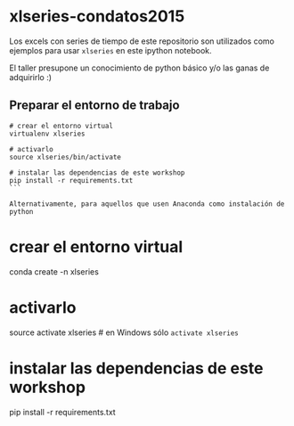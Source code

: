 # xlseries-condatos2015
Los excels con series de tiempo de este repositorio son utilizados como ejemplos para usar `xlseries` en este ipython notebook.

El taller presupone un conocimiento de python básico y/o las ganas de adquirirlo :)

## Preparar el entorno de trabajo

````
# crear el entorno virtual
virtualenv xlseries

# activarlo
source xlseries/bin/activate

# instalar las dependencias de este workshop
pip install -r requirements.txt
```

Alternativamente, para aquellos que usen Anaconda como instalación de python

````
# crear el entorno virtual
conda create -n xlseries

# activarlo
source activate xlseries  # en Windows sólo `activate xlseries`

# instalar las dependencias de este workshop
pip install -r requirements.txt
```
